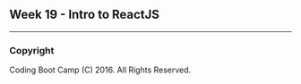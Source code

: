 ## Week 19 - Intro to ReactJS


-------

### Copyright 
Coding Boot Camp (C) 2016. All Rights Reserved.
